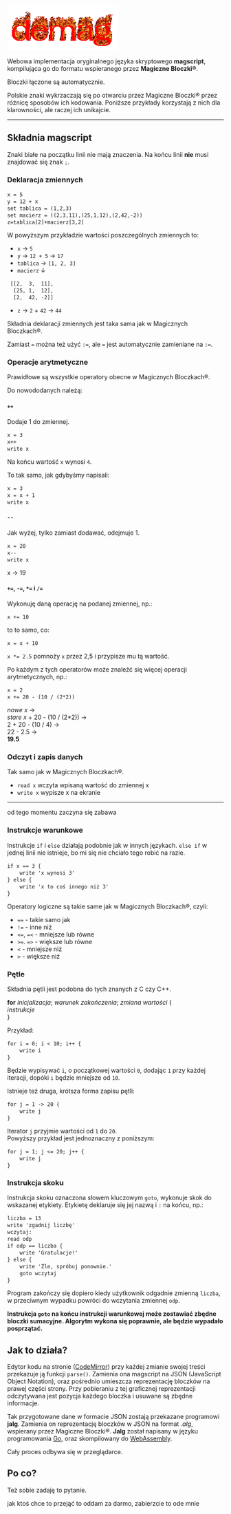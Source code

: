 ![demag](logo.gif) 

Webowa implementacja oryginalnego języka skryptowego **magscript**, kompilująca go do formatu wspieranego przez **Magiczne Bloczki®**.

Bloczki łączone są automatycznie.

Polskie znaki wykrzaczają się po otwarciu przez Magiczne Bloczki® przez różnicę sposobów ich kodowania. Poniższe przykłady korzystają z nich dla klarowności, ale raczej ich unikajcie.

---

## Składnia magscript

Znaki białe na początku linii nie mają znaczenia. Na końcu linii **nie** musi znajdować się znak `;`.

### Deklaracja zmiennych

```
x = 5
y = 12 + x
set tablica = (1,2,3)
set macierz = ((2,3,11),(25,1,12),(2,42,-2))
z=tablica[2]+macierz[3,2]
```
W powyższym przykładzie wartości poszczególnych zmiennych to:
- `x` → `5`
- `y` → `12 + 5` → `17`
- `tablica` → `[1, 2, 3]`
- `macierz` ↓  
```
 [[2,  3,  11],
  [25, 1,  12],
  [2,  42, -2]]
```
- `z` → `2` + `42` → `44`

Składnia deklaracji zmiennych jest taka sama jak w Magicznych Bloczkach®.

Zamiast `=` można też użyć `:=`, ale `=` jest automatycznie zamieniane na `:=`.

### Operacje arytmetyczne

Prawidłowe są wszystkie operatory obecne w Magicznych Bloczkach®.

Do nowododanych należą:

#### `++`

Dodaje 1 do zmiennej.

```
x = 3
x++
write x
```

Na końcu wartość `x` wynosi `4`.

To tak samo, jak gdybyśmy napisali:

```
x = 3
x = x + 1
write x
```

#### `--`

Jak wyżej, tylko zamiast dodawać, odejmuje 1.

```
x = 20
x--
write x
```
x → 19

#### `+=`, `-=`, `*=` i `/=`

Wykonuję daną operację na podanej zmiennej, np.:

```
x += 10
```
to to samo, co:
```
x = x + 10
```

`x *= 2.5` pomnoży `x` przez 2,5 i przypisze mu tą wartość.

Po każdym z tych operatorów może znaleźć się więcej operacji arytmetycznych, np.:

```
x = 2
x += 20 - (10 / (2*2))
```

*nowe x* →  
*stare x* + 20 - (10 / (2*2)) →  
2 + 20 - (10 / 4) →  
22 - 2.5 →  
**19.5**

### Odczyt i zapis danych

Tak samo jak w Magicznych Bloczkach®.

- `read x` wczyta wpisaną wartość do zmiennej x
- `write x` wypisze x na ekranie

---

od tego momentu zaczyna się zabawa

### Instrukcje warunkowe

Instrukcje `if` i `else` działają podobnie jak w innych językach. `else if` w jednej linii nie istnieje, bo mi się nie chciało tego robić na razie.

```
if x == 3 {
	write 'x wynosi 3'
} else {
	write 'x to coś innego niż 3'
}
```

Operatory logiczne są takie same jak w Magicznych Bloczkach®, czyli:
- `==` - takie samo jak
- `!=` - inne niż
- `<=`, `=<` - mniejsze lub równe
- `>=`. `=>` - większe lub równe
- `<` - mniejsze niż
- `>` - większe niż

### Pętle

Składnia pętli jest podobna do tych znanych z C czy C++.

**for** *inicjalizacja*; *warunek zakończenia*; *zmiana wartości* {  
	*instrukcje*  
}

Przykład:
```
for i = 0; i < 10; i++ {
	write i
}
```
Będzie wypisywać `i`, o początkowej wartości `0`, dodając `1` przy każdej iteracji, dopóki `i` będzie mniejsze od `10`.

Istnieje też druga, krótsza forma zapisu pętli:
```
for j = 1 -> 20 {
	write j
}
```
Iterator `j` przyjmie wartości od `1` do `20`.  
Powyższy przykład jest jednoznaczny z poniższym:
```
for j = 1; j <= 20; j++ {
	write j
}
```

### Instrukcja skoku

Instrukcja skoku oznaczona słowem kluczowym `goto`, wykonuje skok do wskazanej etykiety. Etykietę deklaruje się jej nazwą i `:` na końcu, np.:
```
liczba = 13
write 'zgadnij liczbę'
wczytaj:
read odp
if odp == liczba {
	write 'Gratulacje!'
} else {
	write 'Źle, spróbuj ponownie.'
	goto wczytaj
}
```
Program zakończy się dopiero kiedy użytkownik odgadnie zmienną `liczba`, w przeciwnym wypadku powróci do wczytania zmiennej `odp`.

**Instrukcja `goto` na końcu instrukcji warunkowej może zostawiać zbędne bloczki sumacyjne. Algorytm wykona się poprawnie, ale będzie wypadało posprzątać.**

## Jak to działa?

Edytor kodu na stronie ([CodeMirror](https://codemirror.net/)) przy każdej zmianie swojej treści przekazuje ją funkcji `parse()`. Zamienia ona magscript na JSON (JavaScript Object Notation), oraz pośrednio umieszcza reprezentację bloczków na prawej części strony. Przy pobieraniu z tej graficznej reprezentacji odczytywana jest pozycja każdego bloczka i usuwane są zbędne informacje.

Tak przygotowane dane w formacie JSON zostają przekazane programowi **jalg**.
Zamienia on reprezentację bloczków w JSON na format *.alg*, wspierany przez Magiczne Bloczki®.
**Jalg** został napisany w języku programowania [Go](https://pl.wikipedia.org/wiki/Go_(j%C4%99zyk_programowania)), oraz skompilowany do [WebAssembly](https://pl.wikipedia.org/wiki/WebAssembly).

Cały proces odbywa się w przeglądarce.

## Po co?

Też sobie zadaję to pytanie.

jak ktoś chce to przejąć to oddam za darmo, zabierzcie to ode mnie

